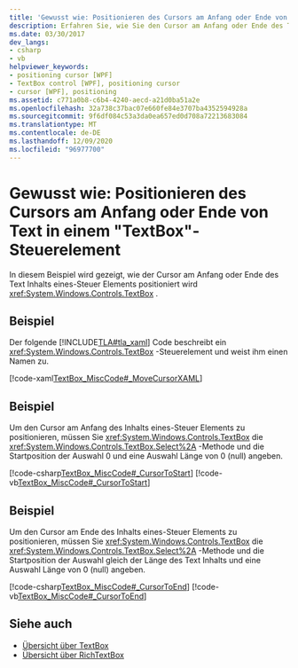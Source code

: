 ```yaml
---
title: 'Gewusst wie: Positionieren des Cursors am Anfang oder Ende von Text in einem "TextBox"-Steuerelement'
description: Erfahren Sie, wie Sie den Cursor am Anfang oder Ende des Text Inhalts eines Windows Presentation Foundation TextBox-Steuer Elements positionieren.
ms.date: 03/30/2017
dev_langs:
- csharp
- vb
helpviewer_keywords:
- positioning cursor [WPF]
- TextBox control [WPF], positioning cursor
- cursor [WPF], positioning
ms.assetid: c771a0b8-c6b4-4240-aecd-a21d0ba51a2e
ms.openlocfilehash: 32a738c37bac07e660fe84e3707ba4352594928a
ms.sourcegitcommit: 9f6df084c53a3da0ea657ed0d708a72213683084
ms.translationtype: MT
ms.contentlocale: de-DE
ms.lasthandoff: 12/09/2020
ms.locfileid: "96977700"
---
```

# <a name="how-to-position-the-cursor-at-the-beginning-or-end-of-text-in-a-textbox-control"></a>Gewusst wie: Positionieren des Cursors am Anfang oder Ende von Text in einem "TextBox"-Steuerelement
In diesem Beispiel wird gezeigt, wie der Cursor am Anfang oder Ende des Text Inhalts eines-Steuer Elements positioniert wird <xref:System.Windows.Controls.TextBox> .  
  
## <a name="example"></a>Beispiel  
 Der folgende [!INCLUDE[TLA#tla_xaml](../../../includes/tlasharptla-xaml-md.md)] Code beschreibt ein <xref:System.Windows.Controls.TextBox> -Steuerelement und weist ihm einen Namen zu.  
  
 [!code-xaml[TextBox_MiscCode#_MoveCursorXAML](~/samples/snippets/csharp/VS_Snippets_Wpf/TextBox_MiscCode/CSharp/Window1.xaml#_movecursorxaml)]  
  
## <a name="example"></a>Beispiel  
 Um den Cursor am Anfang des Inhalts eines-Steuer Elements zu positionieren, müssen Sie <xref:System.Windows.Controls.TextBox> die <xref:System.Windows.Controls.TextBox.Select%2A> -Methode und die Startposition der Auswahl 0 und eine Auswahl Länge von 0 (null) angeben.  
  
 [!code-csharp[TextBox_MiscCode#_CursorToStart](~/samples/snippets/csharp/VS_Snippets_Wpf/TextBox_MiscCode/CSharp/Window1.xaml.cs#_cursortostart)]
 [!code-vb[TextBox_MiscCode#_CursorToStart](~/samples/snippets/visualbasic/VS_Snippets_Wpf/TextBox_MiscCode/VisualBasic/Window1.xaml.vb#_cursortostart)]  
  
## <a name="example"></a>Beispiel  
 Um den Cursor am Ende des Inhalts eines-Steuer Elements zu positionieren, müssen Sie <xref:System.Windows.Controls.TextBox> die <xref:System.Windows.Controls.TextBox.Select%2A> -Methode und die Startposition der Auswahl gleich der Länge des Text Inhalts und eine Auswahl Länge von 0 (null) angeben.  
  
 [!code-csharp[TextBox_MiscCode#_CursorToEnd](~/samples/snippets/csharp/VS_Snippets_Wpf/TextBox_MiscCode/CSharp/Window1.xaml.cs#_cursortoend)]
 [!code-vb[TextBox_MiscCode#_CursorToEnd](~/samples/snippets/visualbasic/VS_Snippets_Wpf/TextBox_MiscCode/VisualBasic/Window1.xaml.vb#_cursortoend)]  
  
## <a name="see-also"></a>Siehe auch

- [Übersicht über TextBox](textbox-overview.md)
- [Übersicht über RichTextBox](richtextbox-overview.md)
